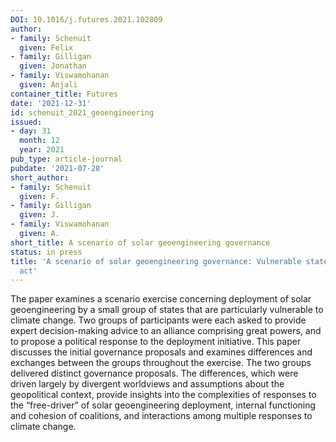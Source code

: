 ```yaml
---
DOI: 10.1016/j.futures.2021.102809
author:
- family: Schenuit
  given: Felix
- family: Gilligan
  given: Jonathan
- family: Viswamohanan
  given: Anjali
container_title: Futures
date: '2021-12-31'
id: schenuit_2021_geoengineering
issued:
- day: 31
  month: 12
  year: 2021
pub_type: article-journal
pubdate: '2021-07-28'
short_author:
- family: Schenuit
  given: F.
- family: Gilligan
  given: J.
- family: Viswamohanan
  given: A.
short_title: A scenario of solar geoengineering governance
status: in press
title: 'A scenario of solar geoengineering governance: Vulnerable states demand, and
  act'
---
```

The paper examines a scenario exercise concerning deployment of solar geoengineering by a small group of states that are particularly vulnerable to climate change. Two groups of participants were each asked to provide expert decision-making advice to an alliance comprising great powers, and to propose a political response to the deployment initiative. This paper discusses the initial governance proposals and examines differences and exchanges between the groups throughout the exercise. The two groups delivered distinct governance proposals. The differences, which were driven largely by divergent worldviews and assumptions about the geopolitical context, provide insights into the complexities of responses to the &#8220;free-driver&#8221; of solar geoengineering deployment, internal functioning and cohesion of coalitions, and interactions among multiple responses to climate change.
